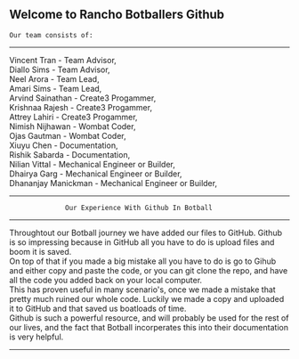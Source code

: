 Welcome to Rancho Botballers Github
------------------------------------
    Our team consists of:
 -----------------------------------
  Vincent Tran - Team Advisor, <br />
  Diallo Sims - Team Advisor, <br />
  Neel Arora - Team Lead, <br />
  Amari Sims - Team Lead, <br />
  Arvind Sainathan - Create3 Progammer, <br />
  Krishnaa Rajesh - Create3 Progammer, <br />
  Attrey Lahiri - Create3 Progammer, <br />
  Nimish Nijhawan - Wombat Coder, <br />
  Ojas Gautman - Wombat Coder, <br />
  Xiuyu Chen - Documentation, <br />
  Rishik Sabarda - Documentation, <br />
  Nilian Vittal - Mechanical Engineer or Builder, <br />
  Dhairya Garg - Mechanical Engineer or Builder, <br />
  Dhananjay Manickman - Mechanical Engineer or Builder, <br />
  
--------------------------------------------------------------------
                  Our Experience With Github In Botball
--------------------------------------------------------------------
Throughtout our Botball journey we have added our files to GitHub. Github is so impressing because in GitHub all you have to do is upload files and boom it is saved.<br />
On top of that if you made a big mistake all you have to do is go to Gihub and either copy and paste the code, or you can git clone the repo, and have all the code you added back on your local computer. <br />
This has proven useful in many scenario's, once we made a mistake that pretty much ruined our whole code. Luckily we made a copy and uploaded it to GitHub and that saved us boatloads of time. <br />
Github is such a powerful resource, and will probably be used for the rest of our lives, and the fact that Botball incorperates this into their documentation is very helpful. <br />

-----------------------------------------------------------------------------------------------------------------------------------------------------------------------------------------------------------
